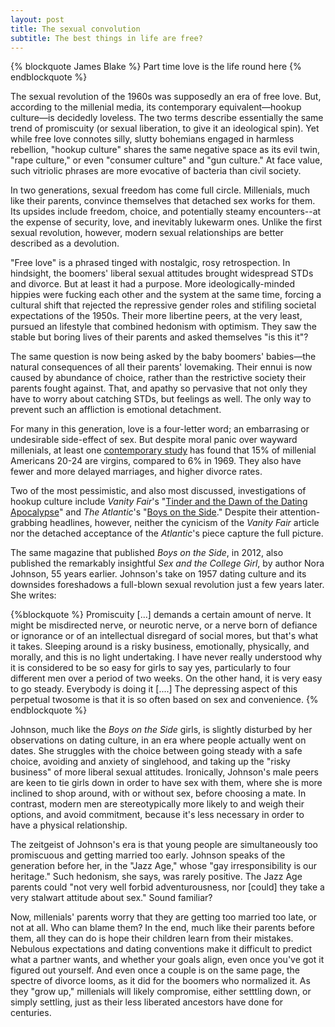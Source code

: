 ```yaml
---
layout: post
title: The sexual convolution
subtitle: The best things in life are free?
---
```


{% blockquote James Blake %}
Part time love is the life round here
{% endblockquote %}

The sexual revolution of the 1960s was supposedly an era of free love. But, according to the millenial media, its contemporary equivalent—hookup culture—is decidedly loveless. The two terms describe essentially the same trend of promiscuity (or sexual liberation, to give it an ideological spin). Yet while free love connotes silly, slutty bohemians engaged in harmless rebellion, "hookup culture" shares the same negative space as its evil twin, "rape culture," or even "consumer culture" and "gun culture." At face value, such vitriolic phrases are more evocative of bacteria than civil society.

In two generations, sexual freedom has come full circle. Millenials, much like their parents, convince themselves that detached sex works for them. Its upsides include freedom, choice, and potentially steamy encounters--at the expense of security, love, and inevitably lukewarm ones. Unlike the first sexual revolution, however, modern sexual relationships are better described as a devolution. 

"Free love" is a phrased tinged with nostalgic, rosy retrospection. In hindsight, the boomers' liberal sexual attitudes brought widespread STDs and divorce. But at least it had a purpose. More ideologically-minded hippies were fucking each other and the system at the same time, forcing a cultural shift that rejected the repressive gender roles and stifiling societal expectations of the 1950s. Their more libertine peers, at the very least, pursued an lifestyle that combined hedonism with optimism. They saw the stable but boring lives of their parents and asked themselves "is this it"?

The same question is now being asked by the baby boomers' babies—the natural consequences of all their parents' lovemaking. Their ennui is now caused by abundance of choice, rather than the restrictive society their parents fought against. That, and apathy so pervasive that not only they have to worry about catching STDs, but feelings as well. The only way to prevent such an affliction is emotional detachment.

For many in this generation, love is a four-letter word; an embarrasing or undesirable side-effect of sex. But despite moral panic over wayward millenials, at least one [contemporary study](https://link.springer.com/article/10.1007/s10508-016-0798-z) has found that 15% of millenial Americans 20-24 are virgins, compared to 6% in 1969. They also have fewer and more delayed marriages, and higher divorce rates.

Two of the most pessimistic, and also most discussed, investigations of hookup culture include *Vanity Fair*'s "[Tinder and the Dawn of the Dating Apocalypse](http://www.vanityfair.com/culture/2015/08/tinder-hook-up-culture-end-of-dating
)" and *The Atlantic*'s "[Boys on the Side](http://www.theatlantic.com/magazine/archive/2012/09/boys-on-the-side/309062/)." Despite their attention-grabbing headlines, however, neither the cynicism of the *Vanity Fair* article nor the detached acceptance of the *Atlantic*'s piece capture the full picture.

The same magazine that published *Boys on the Side*, in 2012, also published the remarkably insightful *Sex and the College Girl*, by author Nora Johnson, 55 years earlier. Johnson's take on 1957 dating culture and its downsides foreshadows a full-blown sexual revolution just a few years later.  She writes:

{%blockquote %}
Promiscuity [...] demands a certain amount of nerve. It might be misdirected nerve, or neurotic nerve, or a nerve born of defiance or ignorance or of an intellectual disregard of social mores, but that's what it takes. Sleeping around is a risky business, emotionally, physically, and morally, and this is no light undertaking. I have never really understood why it is considered to be so easy for girls to say yes, particularly to four different men over a period of two weeks. On the other hand, it is very easy to go steady. Everybody is doing it [....] The depressing aspect of this perpetual twosome is that it is so often based on sex and convenience.
{% endblockquote %}

Johnson, much like the *Boys on the Side* girls, is slightly disturbed by her observations on dating culture, in an era where people actually went on dates. She struggles with the choice between going steady with a safe choice, avoiding and anxiety of singlehood, and taking up the "risky business" of more liberal sexual attitudes. Ironically, Johnson's male peers are keen to tie girls down in order to have sex with them, where she is more inclined to shop around, with or without sex, before choosing a mate. In contrast, modern men are stereotypically more likely to and weigh their options, and avoid commitment, because it's less necessary in order to have a physical relationship.

The zeitgeist of Johnson's era is that young people are simultaneously too promiscuous and getting married too early. Johnson speaks of the generation before her, in the "Jazz Age," whose "gay irresponsibility is our heritage." Such hedonism, she says, was rarely positive. The Jazz Age parents could "not very well forbid adventurousness, nor [could] they take a very stalwart attitude about sex." Sound familiar?

Now, millenials' parents worry that they are getting too married too late, or not at all. Who can blame them? In the end, much like their parents before them, all they can do is hope their children learn from their mistakes. Nebulous expectations and dating conventions make it difficult to predict what a partner wants, and whether your goals align, even once you've got it figured out yourself. And even once a couple is on the same page, the spectre of divorce looms, as it did for the boomers who normalized it. As they "grow up," millenials will likely compromise, either setttling down, or simply settling, just as their less liberated ancestors have done for centuries.
